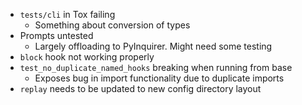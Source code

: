 
- `tests/cli` in Tox failing
    - Something about conversion of types
- Prompts untested
    - Largely offloading to PyInquirer.  Might need some testing
- `block` hook not working properly
- `test_no_duplicate_named_hooks` breaking when running from base
    - Exposes bug in import functionality due to duplicate imports
- `replay` needs to be updated to new config directory layout

